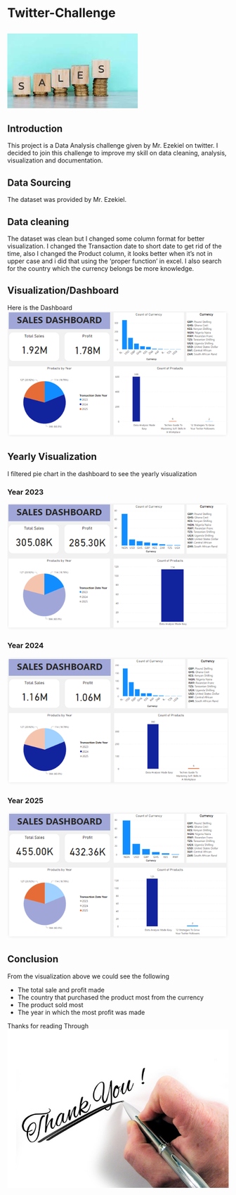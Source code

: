 # Twitter-Challenge

![](Introduction.jpg)
---
## Introduction
This project is a Data Analysis challenge given by Mr. Ezekiel on twitter. I decided to join this challenge to improve my skill on data cleaning, analysis, visualization and documentation.

## Data Sourcing
The dataset was provided by Mr. Ezekiel.

## Data cleaning
The dataset was clean but I changed some column format for better visualization. I changed the Transaction date to short date to get rid of the time, also I changed the Product column, it looks better when it’s not in upper case and i did that using the ‘proper function’ in excel. I also search for the country which the currency belongs be more knowledge.

## Visualization/Dashboard
Here is the Dashboard
![](Sales-Dashboard.PNG)

## Yearly Visualization
I filtered pie chart in the dashboard to see the yearly visualization 
### Year 2023
![](Year_2023.PNG)

### Year 2024
![](Year_2024.PNG)

### Year 2025
![](Year_2025.PNG)

## Conclusion
From the visualization above we could see the following
- The total sale and profit made
- The country that purchased the product most from the currency
- The product sold most
- The year in which the most profit was made


Thanks for reading Through
![](thanks.jpg)
